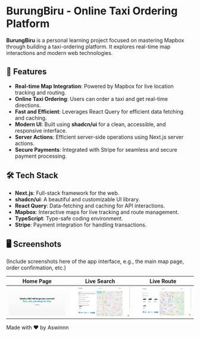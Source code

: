 # BurungBiru - Online Taxi Ordering Platform

**BurungBiru** is a personal learning project focused on mastering Mapbox through building a taxi-ordering platform. It explores real-time map interactions and modern web technologies.

## 🚀 Features

- **Real-time Map Integration**: Powered by Mapbox for live location tracking and routing.
- **Online Taxi Ordering**: Users can order a taxi and get real-time directions.
- **Fast and Efficient**: Leverages React Query for efficient data fetching and caching.
- **Modern UI**: Built using **shadcn/ui** for a clean, accessible, and responsive interface.
- **Server Actions**: Efficient server-side operations using Next.js server actions.
- **Secure Payments**: Integrated with Stripe for seamless and secure payment processing.

## 🛠️ Tech Stack

- **Next.js**: Full-stack framework for the web.
- **shadcn/ui**: A beautiful and customizable UI library.
- **React Query**: Data-fetching and caching for API interactions.
- **Mapbox**: Interactive maps for live tracking and route management.
- **TypeScript**: Type-safe coding environment.
- **Stripe**: Payment integration for handling transactions.

## 🖥️ Screenshots

(Include screenshots here of the app interface, e.g., the main map page, order confirmation, etc.)

| Home Page                            | Live Search                                   | Live Route                                  |
| ------------------------------------ | --------------------------------------------- | ------------------------------------------- |
| ![Home Page](./screenshots/home.png) | ![Live Search](./screenshots/live-search.png) | ![Live Route](./screenshots/live-route.png) |

Made with ❤️ by Aswinnn
